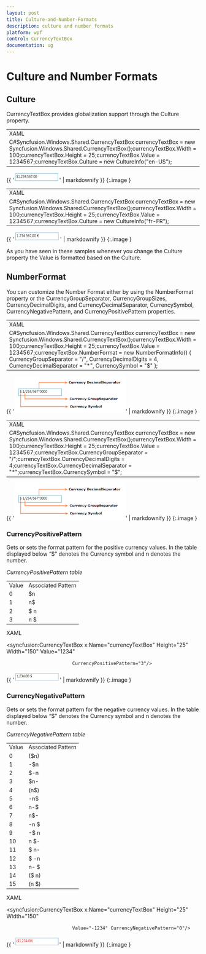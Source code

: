 ```yaml
---
layout: post
title: Culture-and-Number-Formats
description: culture and number formats
platform: wpf
control: CurrencyTextBox 
documentation: ug
---
```


# Culture and Number Formats

## Culture

CurrencyTextBox provides globalization support through the Culture property. 



<table>
<tr>
<td>
XAML<syncfusion:CurrencyTextBox x:Name="currencyTextBox" Height="25" Width="150"                          Culture="en-US" Value="1234567"/></td></tr>
<tr>
<td>
C#Syncfusion.Windows.Shared.CurrencyTextBox currencyTextBox = new                           Syncfusion.Windows.Shared.CurrencyTextBox();currencyTextBox.Width = 100;currencyTextBox.Height = 25;currencyTextBox.Value = 1234567;currencyTextBox.Culture = new CultureInfo("en-US");</td></tr>
</table>


{{ '![](Culture-and-Number-Formats_images/Culture-and-Number-Formats_img1.png)' | markdownify }}
{:.image }




<table>
<tr>
<td>
XAML<syncfusion:CurrencyTextBox x:Name="currencyTextBox" Height="25" Width="150"                             Culture="fr-FR" Value="1234567"/></td></tr>
<tr>
<td>
C#Syncfusion.Windows.Shared.CurrencyTextBox currencyTextBox = new                           Syncfusion.Windows.Shared.CurrencyTextBox();currencyTextBox.Width = 100;currencyTextBox.Height = 25;currencyTextBox.Value = 1234567;currencyTextBox.Culture = new CultureInfo("fr-FR");</td></tr>
</table>


{{ '![](Culture-and-Number-Formats_images/Culture-and-Number-Formats_img2.png)' | markdownify }}
{:.image }


As you have seen in these samples whenever you change the Culture property the Value is formatted based on the Culture.

## NumberFormat

You can customize the Number Format either by using the NumberFormat property or the CurrencyGroupSeparator, CurrencyGroupSizes, CurrencyDecimalDigits, and CurrencyDecimalSeparator, CurrencySymbol, CurrencyNegativePattern, and CurrencyPositivePattern properties.



<table>
<tr>
<td>
XAML<syncfusion:CurrencyTextBox x:Name="currencyTextBox" Height="25" Width="150"                             Value="1234567">    <syncfusion:CurrencyTextBox.NumberFormat>        <numberformat:NumberFormatInfo CurrencyGroupSeparator="/"                       CurrencyDecimalDigits="4" CurrencyDecimalSeparator="*"                       CurrencySymbol="$"/>    </syncfusion:CurrencyTextBox.NumberFormat></syncfusion:CurrencyTextBox></td></tr>
<tr>
<td>
C#Syncfusion.Windows.Shared.CurrencyTextBox currencyTextBox = new                           Syncfusion.Windows.Shared.CurrencyTextBox();currencyTextBox.Width = 100;currencyTextBox.Height = 25;currencyTextBox.Value = 1234567;currencyTextBox.NumberFormat = new NumberFormatInfo() { CurrencyGroupSeparator = "/",                                CurrencyDecimalDigits = 4, CurrencyDecimalSeparator = "*",                                CurrencySymbol = "$" };</td></tr>
</table>


{{ '![](Culture-and-Number-Formats_images/Culture-and-Number-Formats_img3.png)' | markdownify }}
{:.image }




<table>
<tr>
<td>
XAML<syncfusion:CurrencyTextBox x:Name="currencyTextBox" Height="25" Width="150"                             Value="1234567"                            CurrencyGroupSeparator="/" CurrencyDecimalDigits="4"                             CurrencyDecimalSeparator="*" CurrencySymbol="$"></syncfusion:CurrencyTextBox></td></tr>
<tr>
<td>
C#Syncfusion.Windows.Shared.CurrencyTextBox currencyTextBox = new                           Syncfusion.Windows.Shared.CurrencyTextBox();currencyTextBox.Width = 100;currencyTextBox.Height = 25;currencyTextBox.Value = 1234567;currencyTextBox.CurrencyGroupSeparator = "/";currencyTextBox.CurrencyDecimalDigits = 4;currencyTextBox.CurrencyDecimalSeparator = "*";currencyTextBox.CurrencySymbol = "$";</td></tr>
</table>


{{ '![](Culture-and-Number-Formats_images/Culture-and-Number-Formats_img4.png)' | markdownify }}
{:.image }


### CurrencyPositivePattern

Gets or sets the format pattern for the positive currency values. In the table displayed below “$” denotes the Currency symbol and n denotes the number.

_CurrencyPositivePattern table_

<table>
<tr>
<td>
Value</td><td>
Associated Pattern</td></tr>
<tr>
<td>
0</td><td>
$n</td></tr>
<tr>
<td>
1</td><td>
n$</td></tr>
<tr>
<td>
2</td><td>
$ n</td></tr>
<tr>
<td>
3</td><td>
n $</td></tr>
</table>


XAML



<syncfusion:CurrencyTextBox x:Name="currencyTextBox" Height="25" Width="150" Value="1234" 

                            CurrencyPositivePattern="3"/>



{{ '![](Culture-and-Number-Formats_images/Culture-and-Number-Formats_img5.png)' | markdownify }}
{:.image }


### CurrencyNegativePattern

Gets or sets the format pattern for the negative currency values. In the table displayed below “$” denotes the Currency symbol and n denotes the number.

_CurrencyNegativePattern table_

<table>
<tr>
<td>
Value</td><td>
Associated Pattern</td></tr>
<tr>
<td>
0</td><td>
($n)</td></tr>
<tr>
<td>
1</td><td>
-$n</td></tr>
<tr>
<td>
2</td><td>
$-n</td></tr>
<tr>
<td>
3</td><td>
$n-</td></tr>
<tr>
<td>
4</td><td>
(n$)</td></tr>
<tr>
<td>
5</td><td>
-n$</td></tr>
<tr>
<td>
6</td><td>
n-$</td></tr>
<tr>
<td>
7</td><td>
n$-</td></tr>
<tr>
<td>
8</td><td>
-n $</td></tr>
<tr>
<td>
9</td><td>
-$ n</td></tr>
<tr>
<td>
10</td><td>
n $-</td></tr>
<tr>
<td>
11</td><td>
$ n-</td></tr>
<tr>
<td>
12</td><td>
$ -n</td></tr>
<tr>
<td>
13</td><td>
n- $</td></tr>
<tr>
<td>
14</td><td>
($ n)</td></tr>
<tr>
<td>
15</td><td>
(n $)</td></tr>
</table>


XAML



<syncfusion:CurrencyTextBox x:Name="currencyTextBox" Height="25" Width="150" 

                            Value="-1234" CurrencyNegativePattern="0"/>



{{ '![](Culture-and-Number-Formats_images/Culture-and-Number-Formats_img6.png)' | markdownify }}
{:.image }


